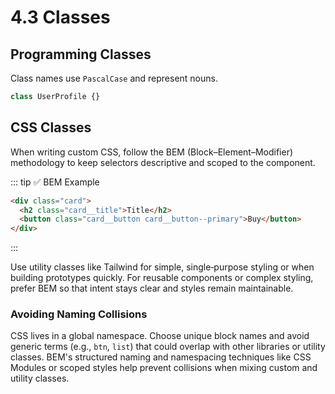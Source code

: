 # 4.3 Classes

## Programming Classes

Class names use `PascalCase` and represent nouns.

```js
class UserProfile {}
```

## CSS Classes

When writing custom CSS, follow the BEM (Block–Element–Modifier) methodology to
keep selectors descriptive and scoped to the component.

::: tip ✅ BEM Example
```html
<div class="card">
  <h2 class="card__title">Title</h2>
  <button class="card__button card__button--primary">Buy</button>
</div>
```
:::

Use utility classes like Tailwind for simple, single‑purpose styling or when
building prototypes quickly. For reusable components or complex styling, prefer
BEM so that intent stays clear and styles remain maintainable.

### Avoiding Naming Collisions

CSS lives in a global namespace. Choose unique block names and avoid generic
terms (e.g., `btn`, `list`) that could overlap with other libraries or utility
classes. BEM's structured naming and namespacing techniques like CSS Modules or
scoped styles help prevent collisions when mixing custom and utility classes.

